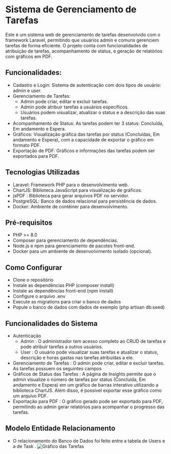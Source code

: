 
# Sistema de Gerenciamento de Tarefas

Este é um sistema web de gerenciamento de tarefas desenvolvido com o framework Laravel, permitindo que usuários admin e comuns gerenciem tarefas de forma eficiente. O projeto conta com funcionalidades de atribuição de tarefas, acompanhamento de status, e geração de relatórios com gráficos em PDF.

## Funcionalidades:

- Cadastro e Login: Sistema de autenticação com dois tipos de usuário: admin e user.
- Gerenciamento de Tarefas:
     - Admin pode criar, editar e excluir tarefas.
     - Admin pode atribuir tarefas a usuários específicos.
     - Usuários podem visualizar, atualizar o status e a descrição das suas tarefas.
- Acompanhamento de Status: As tarefas podem ter 3 status: Concluída, Em andamento e Espera.
- Gráficos: Visualização gráfica das tarefas por status (Concluídas, Em andamento e Espera), com a capacidade de exportar o gráfico em formato PDF.
- Exportação de PDF: Gráficos e informações das tarefas podem ser exportados para PDF.

## Tecnologias Utilizadas

- Laravel: Framework PHP para o desenvolvimento web.
- ChartJS: Biblioteca JavaScript para visualização de gráficos.
- jsPDF : Biblioteca para gerar arquivos PDF no servidor.
- PostgreSQL: Banco de dados relacional para persistência de dados.
- Docker: Ambiente de contêiner para desenvolvimento.

## Pré-requisitos

- PHP >= 8.0
- Composer para gerenciamento de dependências.
- Node.js e npm para gerenciamento de pacotes front-end.
- Docker para um ambiente de desenvolvimento isolado (opcional).

## Como Configurar

- Clone o repositório
- Instale as dependências PHP (composer install)
- Instale as dependências front-end (npm install)
- Configure o arquivo .env
- Execute as migrations para criar o banco de dados
- Popule o banco de dados com dados de exemplo (php artisan db:seed)

## Funcionalidades do Sistema

- Autenticação
     - Admin : O administrador tem acesso completo ao CRUD de tarefas e pode atribuir tarefas a outros usuários.
     - User : O usuário pode visualizar suas tarefas e atualizar o status, descrição e horas gastas nas tarefas atribuídas a ele.
- Gerenciamento de Tarefas : O admin pode criar, editar e excluir tarefas. As tarefas possuem os seguintes campos
- Gráficos de Status das Tarefas : A página de Insights permite que o admin visualize o número de tarefas por status (Concluída, Em andamento e Espera) em um gráfico de barras interativo utilizando a biblioteca ChartJS. Além disso, é possível exportar esse gráfico como um arquivo PDF.
- Exportação para PDF : O gráfico gerado pode ser exportado para PDF, permitindo ao admin gerar relatórios para acompanhar o progresso das tarefas.
  
## Modelo Entidade Relacionamento

- O relacionamento do Banco de Dados foi feito entre a tabela de Users e a de Task .
![Gráfico das Tarefas](https://drive.google.com/uc?export=view&id=1xiffIAUStYidoCB_3BloWnRM84JThwwb)
